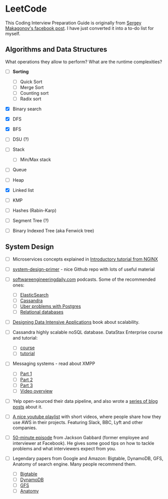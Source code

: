 # LeetCode

This Coding Interview Preparation Guide is originally from [Sergey Makagonov's facebook post](https://www.facebook.com/notes/sergey-makagonov/another-coding-interview-preparation-guide/10210834096793375/). I have just converted it into a to-do list for myself.

## Algorithms and Data Structures

What operations they allow to perform? What are the runtime complexities?

- [ ] **Sorting**
  - [ ] Quick Sort
  - [ ] Merge Sort
  - [ ] Counting sort
  - [ ] Radix sort
- [x] Binary search
- [x] DFS
- [x] BFS
- [ ] DSU (?)
- [ ] Stack
  - [ ] Min/Max stack
- [ ] Queue
- [ ] Heap
- [x] Linked list
- [ ] KMP
- [ ] Hashes (Rabin-Karp)
- [ ] Segment Tree (?)
- [ ] Binary Indexed Tree (aka Fenwick tree)


## System Design

- [ ] Microservices concepts explained in [Introductory tutorial from NGINX](https://www.nginx.com/blog/introduction-to-microservices/?fbclid=IwAR34oA-gaH02uvG4ke7wuXdl_z37aLPRbT4MezVnesZucqNUpIE2TuIXkEE)

- [ ] [system-design-primer](https://github.com/donnemartin/system-design-primer?fbclid=IwAR03qwxNYbB3MA4WI-gKJ5-7EgeVI1tVsNbiLzQX8twx1K2xxnQKrobd9g0) - nice Github repo with lots of useful material

- [ ] [softwareengineeringdaily.com](http://softwareengineeringdaily.com/?fbclid=IwAR3SD3V1ZrfaXOwbl1FezIC_K-Gd0LPlTzOhA6nCkIItAzhCJ5zmu3az1Oo) podcasts. Some of the recommended ones: 
  - [ ] [ElasticSearch](https://softwareengineeringdaily.com/2017/04/12/elasticsearch-with-philipp-krenn/?fbclid=IwAR0UgjJOAWQz4Br5ASqY3TorHiaUNbFpWwkVUffKN2QuTSqfu7o3GnK5A_0)
  - [ ] [Cassandra](https://softwareengineeringdaily.com/2016/03/10/cassandra-tim-berglund/?fbclid=IwAR2HTqVKkBK0YH_mEDQ_dih_3aBYEWENOibFsjUe7SO6ZbIYoBvJYvabIS0)
  - [ ] [Uber problems with Postgres](https://softwareengineeringdaily.com/2016/09/09/ubers-postgres-problems-with-evan-klitzke/?fbclid=IwAR1OacOLTobHIKDP5vL19_1Xl8SqM8ET6JK-gEZGlcbIUSFEwcZ4q3pgyIQ)
  - [ ] [Relational databases](https://softwareengineeringdaily.com/2016/09/08/relational-databases-with-craig-kerstiens/?fbclid=IwAR37YgSA9qUbY60KzUKtI2kPmhDOmOQZTB4_v7IyubIaX5BCBHJOvWceSnY)
- [ ] [Designing Data Intensive Applications](https://www.amazon.com/dp/1449373321?fbclid=IwAR1T8KGO5E_iminqYVkKQ2HXnqvm82DH_1KzTebjQceEozvNcEDABc99ehc) book about scalability.
- [ ] Cassandra highly scalable noSQL database. DataStax Enterprise course and tutorial:
  - [ ] [course](https://academy.datastax.com/courses?fbclid=IwAR2FMfhvXZEl382YIS1wP9UpfEiACji98XZwT9KGKZy0L3YNDaxQvmJ_g9k)
  - [ ] [tutorial](http://docs.datastax.com/en/cassandra/3.0/?fbclid=IwAR1WsnC-0dtHZUZOWVYnao3Q3XzkkntqJlpB_9T-WeXu5p-P1rYwiOZaHIU)
- [ ] Messaging systems - read about XMPP
  - [ ] [Part 1](https://engineering.riotgames.com/news/chat-service-architecture-protocol?fbclid=IwAR0iy0BoOKKKw23vocjCzRUFWDPw9IkmbqWiM-eZ_M3bObW12cgHXzWTRpg)
  - [ ] [Part 2](https://engineering.riotgames.com/news/chat-service-architecture-servers?fbclid=IwAR2agefi_o_YFdB6beH3iCeb65m4ZLCHOgBjn3eCX1vx9WnB5NP-pC1PfdM)
  - [ ] [Part 3](https://engineering.riotgames.com/news/chat-service-architecture-persistence?fbclid=IwAR1JgFIMFcxqWpLz2TvwVDE_mTDSLKPM_EYS3JAeDMFI8H4suofPqtn-fvM)
  - [ ] [Video overview](https://www.youtube.com/watch?v=_jsMpmWaq7I&fbclid=IwAR3E2ux2G4FFnbxKOxq9-tZtjgyypOyzUSckHE3wzzlOMFCIAPbCufqpmpw)
- [ ] Yelp open-sourced their data pipeline, and also wrote a [series of blog posts](https://engineeringblog.yelp.com/2016/07/billions-of-messages-a-day-yelps-real-time-data-pipeline.html?fbclid=IwAR3tkwe7BsyDt1jOxRBNKqwh0nv5AIUzBjEWkzL4vByukpzrl8n7YvGFNvw) about it.
- [ ] [A nice youtube playlist](https://www.youtube.com/watch?v=oSdaEQnlUpY&index=1&list=PLhr1KZpdzukdeX8mQ2qO73bg6UKQHYsHb&fbclid=IwAR3NnHbGRA1PwnSbb9VFlCEx25_xF4MjpVAoZ7q4_hGtC7i9zQBXFNewqkU) with short videos, where people share how they use AWS in their projects. Featuring Slack, BBC, Lyft and other companies.
- [ ] [50-minute episode](https://www.youtube.com/watch?v=As2gOXtcPVQ&fbclid=IwAR2dMzwe1SMAbnqiw1RBTlCVhVy5l9Xz9FPYfU_9up_6A-xtjbvLtlzucQY) from Jackson Gabbard (former employee and interviewer at Facebook). He gives some good tips on how to tackle problems and what interviewers expect from you.
- [ ] Legendary papers from Google and Amazon: Bigtable, DynamoDB, GFS, Anatomy of search engine. Many people recommend them.
  - [ ] [Bigtable](https://static.googleusercontent.com/media/research.google.com/en//archive/bigtable-osdi06.pdf?fbclid=IwAR2vjPP-twukggdqh52zANeuB_1G57GmMiChQwiR1uyGxUGIB2lkE_p6RQA)
  - [ ] [DynamoDB](https://www.allthingsdistributed.com/files/amazon-dynamo-sosp2007.pdf?fbclid=IwAR2d2blVpJdM5hAOURcCzSMxiKvHN0wb7HnwLEPxGdo_mRd84XEHnH1zHYA)
  - [ ] [GFS](https://static.googleusercontent.com/media/research.google.com/en//archive/gfs-sosp2003.pdf?fbclid=IwAR0W6w8gebsFoxycBLVxEMn7oB0o49SBC9hc7xaK3HVH6l2r11LxI0AJL_4)
  - [ ] [Anatomy](http://ilpubs.stanford.edu:8090/361/1/1998-8.pdf?fbclid=IwAR1MgddT1_bOcNGd9ZlyXSYdk_rb4eion4tQOvNICmtZTWlKiEzLVr9GhPg)
